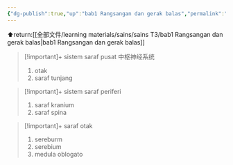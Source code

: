 ```yaml
---
{"dg-publish":true,"up":"bab1 Rangsangan dan gerak balas","permalink":"//learning-materials/sains/sains-t3/sistem-saraf-manusia/","dgPassFrontmatter":true}
---
```



⬆return:[[全部文件/learning materials/sains/sains T3/bab1 Rangsangan dan gerak balas\|bab1 Rangsangan dan gerak balas]]

>[!important]+ sistem saraf pusat 中枢神经系统
>  1. otak 
>  2. saraf tunjang

>[!important]+ sistem saraf periferi
>   1. saraf kranium
>   2. saraf spina

>[!important]+ saraf otak 
>    1. sereburm
>    2. serebium
>    3. medula oblogato

